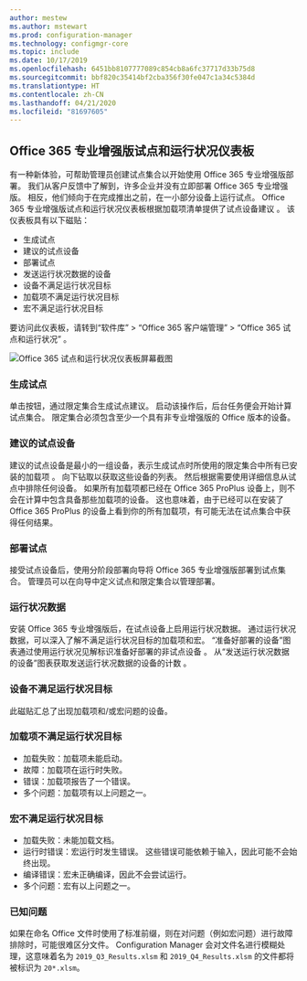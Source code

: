 ```yaml
---
author: mestew
ms.author: mstewart
ms.prod: configuration-manager
ms.technology: configmgr-core
ms.topic: include
ms.date: 10/17/2019
ms.openlocfilehash: 6451bb8107777089c854cb8a6fc37717d33b75d8
ms.sourcegitcommit: bbf820c35414bf2cba356f30fe047c1a34c5384d
ms.translationtype: HT
ms.contentlocale: zh-CN
ms.lasthandoff: 04/21/2020
ms.locfileid: "81697605"
---
```

## <a name="office-365-proplus-pilot-and-health-dashboard"></a>Office 365 专业增强版试点和运行状况仪表板
<!--4488272-->
有一种新体验，可帮助管理员创建试点集合以开始使用 Office 365 专业增强版部署。 我们从客户反馈中了解到，许多企业并没有立即部署 Office 365 专业增强版。 相反，他们倾向于在完成推出之前，在一小部分设备上运行试点。 Office 365 专业增强版试点和运行状况仪表板根据加载项清单提供了试点设备建议  。 该仪表板具有以下磁贴：

- 生成试点
- 建议的试点设备
- 部署试点
- 发送运行状况数据的设备
- 设备不满足运行状况目标
- 加载项不满足运行状况目标
- 宏不满足运行状况目标

要访问此仪表板，请转到“软件库” > “Office 365 客户端管理” > “Office 365 试点和运行状况”    。

![Office 365 试点和运行状况仪表板屏幕截图](../../media/4488272-office-365-pro-plus-pilot.png)


### <a name="generate-pilot"></a>生成试点

单击按钮，通过限定集合生成试点建议。 启动该操作后，后台任务便会开始计算试点集合。 限定集合必须包含至少一个具有非专业增强版的 Office 版本的设备。

### <a name="recommended-pilot-devices"></a>建议的试点设备

建议的试点设备是最小的一组设备，表示生成试点时所使用的限定集合中所有已安装的加载项  。 向下钻取以获取这些设备的列表。 然后根据需要使用详细信息从试点中排除任何设备。 如果所有加载项都已经在 Office 365 ProPlus 设备上，则不会在计算中包含具备那些加载项的设备。 这也意味着，由于已经可以在安装了 Office 365 ProPlus 的设备上看到你的所有加载项，有可能无法在试点集合中获得任何结果。

### <a name="deploy-pilot"></a>部署试点

接受试点设备后，使用分阶段部署向导将 Office 365 专业增强版部署到试点集合。 管理员可以在向导中定义试点和限定集合以管理部署。

### <a name="health-data"></a>运行状况数据

安装 Office 365 专业增强版后，在试点设备上启用运行状况数据。 通过运行状况数据，可以深入了解不满足运行状况目标的加载项和宏。 “准备好部署的设备”图表通过使用运行状况见解标识准备好部署的非试点设备  。 从“发送运行状况数据的设备”图表获取发送运行状况数据的设备的计数  。

### <a name="devices-not-meeting-health-goals"></a>设备不满足运行状况目标

此磁贴汇总了出现加载项和/或宏问题的设备。

### <a name="add-ins-not-meeting-health-goals"></a>加载项不满足运行状况目标

- 加载失败：加载项未能启动。
- 故障：加载项在运行时失败。
- 错误：加载项报告了一个错误。
- 多个问题：加载项有以上问题之一。

### <a name="macros-not-meeting-health-goals"></a>宏不满足运行状况目标

- 加载失败：未能加载文档。
- 运行时错误：宏运行时发生错误。 这些错误可能依赖于输入，因此可能不会始终出现。
- 编译错误：宏未正确编译，因此不会尝试运行。
- 多个问题：宏有以上问题之一。

### <a name="known-issues"></a>已知问题
<!--5526292-->
如果在命名 Office 文件时使用了标准前缀，则在对问题（例如宏问题）进行故障排除时，可能很难区分文件。 Configuration Manager 会对文件名进行模糊处理，这意味着名为 `2019_Q3_Results.xlsm` 和 `2019_Q4_Results.xlsm` 的文件都将被标识为 `20*.xlsm`。
